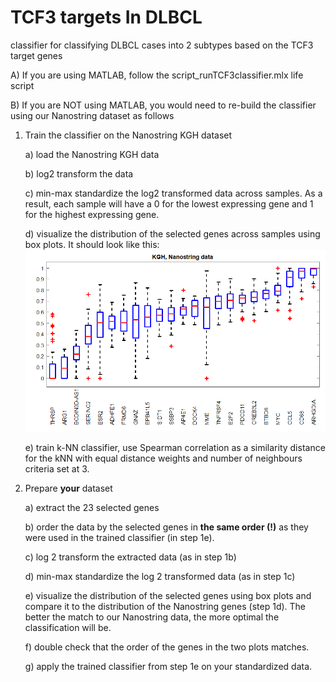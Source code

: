 # TCF3 targets In DLBCL
classifier for classifying DLBCL cases into 2 subtypes based on the TCF3 target genes

A) If you are using MATLAB, follow the script_runTCF3classifier.mlx life script

B) If you are NOT using MATLAB, you would need to re-build the classifier using our Nanostring dataset as follows
1. Train the classifier on the Nanostring KGH dataset

    a) load the Nanostring KGH data 
  
    b) log2 transform the data
  
    c) min-max standardize the log2 transformed data across samples. 
      As a result, each sample will have a 0 for the lowest expressing gene and 1 for the highest expressing gene.
  
    d) visualize the distribution of the selected genes across samples using box plots. It should look like this:  
    <img src="NanostringKGHdata.png" alt="distribution of selected genes">
    
    e) train k-NN classifier, use Spearman correlation as a similarity distance for the kNN with equal distance weights and number of neighbours criteria set at 3.
2. Prepare <b>your</b> dataset
  
    a) extract the 23 selected genes
    
    b) order the data by the selected genes in <b> the same order (!)</b> as they were used in the trained classifier (in step 1e).
    
    c) log 2 transform the extracted data (as in step 1b)
    
    d) min-max standardize the log 2 transformed data (as in step 1c)
    
    e) visualize the distribution of the selected genes using box plots and compare it to the distribution of the Nanostring genes (step 1d).
      The better the match to our Nanostring data, the more optimal the classification will be. 
    
    f) double check that the order of the genes in the two plots matches.
    
    g) apply the trained classifier from step 1e on your standardized data.
